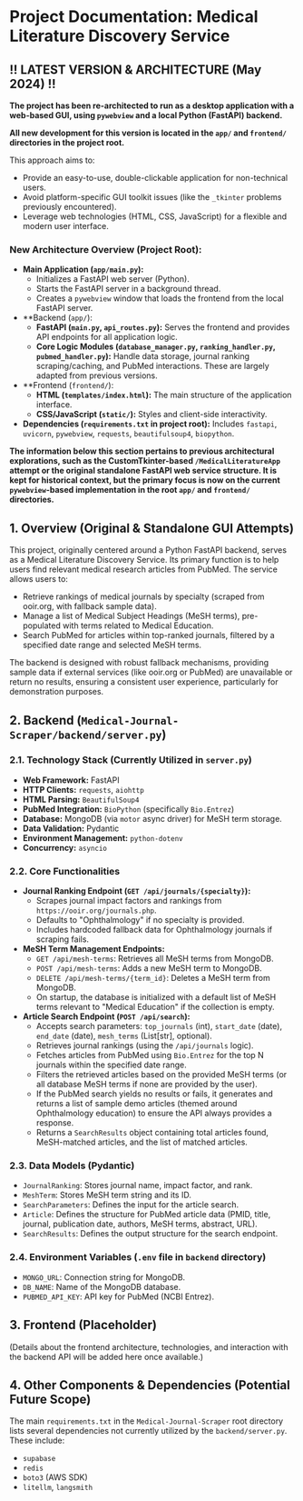 # Project Documentation: Medical Literature Discovery Service

## !! LATEST VERSION & ARCHITECTURE (May 2024) !!

**The project has been re-architected to run as a desktop application with a web-based GUI, using `pywebview` and a local Python (FastAPI) backend.**

**All new development for this version is located in the `app/` and `frontend/` directories in the project root.**

This approach aims to:
- Provide an easy-to-use, double-clickable application for non-technical users.
- Avoid platform-specific GUI toolkit issues (like the `_tkinter` problems previously encountered).
- Leverage web technologies (HTML, CSS, JavaScript) for a flexible and modern user interface.

### New Architecture Overview (Project Root):

- **Main Application (`app/main.py`):**
    - Initializes a FastAPI web server (Python).
    - Starts the FastAPI server in a background thread.
    - Creates a `pywebview` window that loads the frontend from the local FastAPI server.
- **Backend (`app/`):
    - **FastAPI (`main.py`, `api_routes.py`):** Serves the frontend and provides API endpoints for all application logic.
    - **Core Logic Modules (`database_manager.py`, `ranking_handler.py`, `pubmed_handler.py`):** Handle data storage, journal ranking scraping/caching, and PubMed interactions. These are largely adapted from previous versions.
- **Frontend (`frontend/`):
    - **HTML (`templates/index.html`):** The main structure of the application interface.
    - **CSS/JavaScript (`static/`):** Styles and client-side interactivity.
- **Dependencies (`requirements.txt` in project root):** Includes `fastapi`, `uvicorn`, `pywebview`, `requests`, `beautifulsoup4`, `biopython`.

**The information below this section pertains to previous architectural explorations, such as the CustomTkinter-based `/MedicalLiteratureApp` attempt or the original standalone FastAPI web service structure. It is kept for historical context, but the primary focus is now on the current `pywebview`-based implementation in the root `app/` and `frontend/` directories.**

## 1. Overview (Original & Standalone GUI Attempts)

This project, originally centered around a Python FastAPI backend, serves as a Medical Literature Discovery Service. Its primary function is to help users find relevant medical research articles from PubMed. The service allows users to:

*   Retrieve rankings of medical journals by specialty (scraped from ooir.org, with fallback sample data).
*   Manage a list of Medical Subject Headings (MeSH terms), pre-populated with terms related to Medical Education.
*   Search PubMed for articles within top-ranked journals, filtered by a specified date range and selected MeSH terms.

The backend is designed with robust fallback mechanisms, providing sample data if external services (like ooir.org or PubMed) are unavailable or return no results, ensuring a consistent user experience, particularly for demonstration purposes.

## 2. Backend (`Medical-Journal-Scraper/backend/server.py`)

### 2.1. Technology Stack (Currently Utilized in `server.py`)

*   **Web Framework:** FastAPI
*   **HTTP Clients:** `requests`, `aiohttp`
*   **HTML Parsing:** `BeautifulSoup4`
*   **PubMed Integration:** `BioPython` (specifically `Bio.Entrez`)
*   **Database:** MongoDB (via `motor` async driver) for MeSH term storage.
*   **Data Validation:** Pydantic
*   **Environment Management:** `python-dotenv`
*   **Concurrency:** `asyncio`

### 2.2. Core Functionalities

*   **Journal Ranking Endpoint (`GET /api/journals/{specialty}`):**
    *   Scrapes journal impact factors and rankings from `https://ooir.org/journals.php`.
    *   Defaults to "Ophthalmology" if no specialty is provided.
    *   Includes hardcoded fallback data for Ophthalmology journals if scraping fails.
*   **MeSH Term Management Endpoints:**
    *   `GET /api/mesh-terms`: Retrieves all MeSH terms from MongoDB.
    *   `POST /api/mesh-terms`: Adds a new MeSH term to MongoDB.
    *   `DELETE /api/mesh-terms/{term_id}`: Deletes a MeSH term from MongoDB.
    *   On startup, the database is initialized with a default list of MeSH terms relevant to "Medical Education" if the collection is empty.
*   **Article Search Endpoint (`POST /api/search`):**
    *   Accepts search parameters: `top_journals` (int), `start_date` (date), `end_date` (date), `mesh_terms` (List[str], optional).
    *   Retrieves journal rankings (using the `/api/journals` logic).
    *   Fetches articles from PubMed using `Bio.Entrez` for the top N journals within the specified date range.
    *   Filters the retrieved articles based on the provided MeSH terms (or all database MeSH terms if none are provided by the user).
    *   If the PubMed search yields no results or fails, it generates and returns a list of sample demo articles (themed around Ophthalmology education) to ensure the API always provides a response.
    *   Returns a `SearchResults` object containing total articles found, MeSH-matched articles, and the list of matched articles.

### 2.3. Data Models (Pydantic)

*   `JournalRanking`: Stores journal name, impact factor, and rank.
*   `MeshTerm`: Stores MeSH term string and its ID.
*   `SearchParameters`: Defines the input for the article search.
*   `Article`: Defines the structure for PubMed article data (PMID, title, journal, publication date, authors, MeSH terms, abstract, URL).
*   `SearchResults`: Defines the output structure for the search endpoint.

### 2.4. Environment Variables (`.env` file in `backend` directory)

*   `MONGO_URL`: Connection string for MongoDB.
*   `DB_NAME`: Name of the MongoDB database.
*   `PUBMED_API_KEY`: API key for PubMed (NCBI Entrez).

## 3. Frontend (Placeholder)

(Details about the frontend architecture, technologies, and interaction with the backend API will be added here once available.)

## 4. Other Components & Dependencies (Potential Future Scope)

The main `requirements.txt` in the `Medical-Journal-Scraper` root directory lists several dependencies not currently utilized by the `backend/server.py`. These include:

*   `supabase`
*   `redis`
*   `boto3` (AWS SDK)
*   `litellm`, `langsmith`